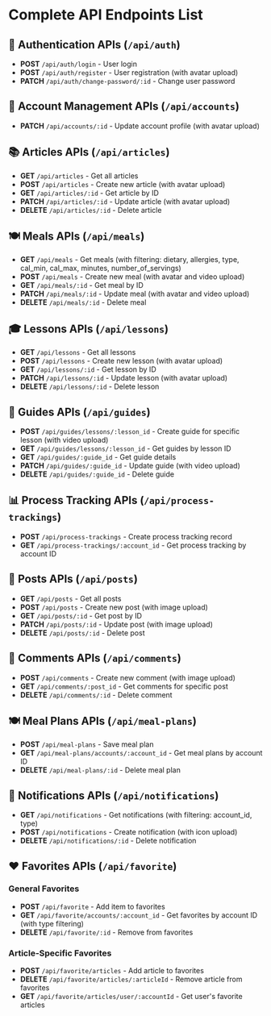 # Complete API Endpoints List

## 🔐 Authentication APIs (`/api/auth`)

- **POST** `/api/auth/login` - User login
- **POST** `/api/auth/register` - User registration (with avatar upload)
- **PATCH** `/api/auth/change-password/:id` - Change user password

## 👤 Account Management APIs (`/api/accounts`)

- **PATCH** `/api/accounts/:id` - Update account profile (with avatar upload)

## 📚 Articles APIs (`/api/articles`)

- **GET** `/api/articles` - Get all articles
- **POST** `/api/articles` - Create new article (with avatar upload)
- **GET** `/api/articles/:id` - Get article by ID
- **PATCH** `/api/articles/:id` - Update article (with avatar upload)
- **DELETE** `/api/articles/:id` - Delete article

## 🍽️ Meals APIs (`/api/meals`)

- **GET** `/api/meals` - Get meals (with filtering: dietary, allergies, type, cal_min, cal_max, minutes, number_of_servings)
- **POST** `/api/meals` - Create new meal (with avatar and video upload)
- **GET** `/api/meals/:id` - Get meal by ID
- **PATCH** `/api/meals/:id` - Update meal (with avatar and video upload)
- **DELETE** `/api/meals/:id` - Delete meal

## 🎓 Lessons APIs (`/api/lessons`)

- **GET** `/api/lessons` - Get all lessons
- **POST** `/api/lessons` - Create new lesson (with avatar upload)
- **GET** `/api/lessons/:id` - Get lesson by ID
- **PATCH** `/api/lessons/:id` - Update lesson (with avatar upload)
- **DELETE** `/api/lessons/:id` - Delete lesson

## 📖 Guides APIs (`/api/guides`)

- **POST** `/api/guides/lessons/:lesson_id` - Create guide for specific lesson (with video upload)
- **GET** `/api/guides/lessons/:lesson_id` - Get guides by lesson ID
- **GET** `/api/guides/:guide_id` - Get guide details
- **PATCH** `/api/guides/:guide_id` - Update guide (with video upload)
- **DELETE** `/api/guides/:guide_id` - Delete guide

## 📊 Process Tracking APIs (`/api/process-trackings`)

- **POST** `/api/process-trackings` - Create process tracking record
- **GET** `/api/process-trackings/:account_id` - Get process tracking by account ID

## 📝 Posts APIs (`/api/posts`)

- **GET** `/api/posts` - Get all posts
- **POST** `/api/posts` - Create new post (with image upload)
- **GET** `/api/posts/:id` - Get post by ID
- **PATCH** `/api/posts/:id` - Update post (with image upload)
- **DELETE** `/api/posts/:id` - Delete post

## 💬 Comments APIs (`/api/comments`)

- **POST** `/api/comments` - Create new comment (with image upload)
- **GET** `/api/comments/:post_id` - Get comments for specific post
- **DELETE** `/api/comments/:id` - Delete comment

## 🍽️ Meal Plans APIs (`/api/meal-plans`)

- **POST** `/api/meal-plans` - Save meal plan
- **GET** `/api/meal-plans/accounts/:account_id` - Get meal plans by account ID
- **DELETE** `/api/meal-plans/:id` - Delete meal plan

## 🔔 Notifications APIs (`/api/notifications`)

- **GET** `/api/notifications` - Get notifications (with filtering: account_id, type)
- **POST** `/api/notifications` - Create notification (with icon upload)
- **DELETE** `/api/notifications/:id` - Delete notification

## ❤️ Favorites APIs (`/api/favorite`)

### General Favorites

- **POST** `/api/favorite` - Add item to favorites
- **GET** `/api/favorite/accounts/:account_id` - Get favorites by account ID (with type filtering)
- **DELETE** `/api/favorite/:id` - Remove from favorites

### Article-Specific Favorites

- **POST** `/api/favorite/articles` - Add article to favorites
- **DELETE** `/api/favorite/articles/:articleId` - Remove article from favorites
- **GET** `/api/favorite/articles/user/:accountId` - Get user's favorite articles
